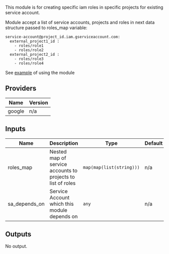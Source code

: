 This module is for creating specific iam roles in specific projects for existing service account.

Module accept a list of service accounts, projects and roles in next data structure passed to roles_map variable:

```
service-account@project_id.iam.gserviceaccount.com:
  external_project1_id :
    - roles/role1
    - roles/role2
  external_project2_id :
    - roles/role3
    - roles/role4
```

See [example](../../examples/external-roles) of using the module

## Providers

| Name | Version |
|------|---------|
| google | n/a |

## Inputs

| Name | Description | Type | Default | Required |
|------|-------------|------|---------|:-----:|
| roles_map | Nested map of service accounts to projects to list of roles | `map(map(list(string)))` | n/a | yes |
| sa\_depends\_on | Service Account which this module depends on | `any` | n/a | no |

## Outputs

No output.
